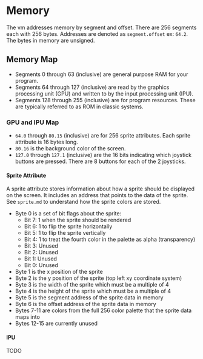 # Memory

The vm addresses memory by segment and offset. There are 256 segments each with 256 bytes. Addresses are denoted as `segment.offset` ex: `64.2`. The bytes in memory are unsigned.

## Memory Map
- Segments 0 through 63 (inclusive) are general purpose RAM for your program.
- Segments 64 through 127 (inclusive) are read by the graphics processing unit (GPU) and written to by the input processing unit (IPU).
- Segments 128 through 255 (inclusive) are for program resources. These are typically referred to as ROM in classic systems.

### GPU and IPU Map
- `64.0` through `80.15` (inclusive) are for 256 sprite attributes. Each sprite attribute is 16 bytes long.
- `80.16` is the background color of the screen.
- `127.0` through `127.1` (inclusive) are the 16 bits indicating which joystick buttons are pressed. There are 8 buttons for each of the 2 joysticks.

#### Sprite Attribute
A sprite attribute stores information about how a sprite should be displayed on the screen. It includes an address that points to the data of the sprite. See `sprite.md` to understand how the sprite colors are stored.
- Byte 0 is a set of bit flags about the sprite:
    - Bit 7: 1 when the sprite should be rendered
    - Bit 6: 1 to flip the sprite horizontally
    - Bit 5: 1 to flip the sprite vertically
    - Bit 4: 1 to treat the fourth color in the palette as alpha (transparency)
    - Bit 3: Unused
    - Bit 2: Unused
    - Bit 1: Unused
    - Bit 0: Unused
- Byte 1 is the x position of the sprite
- Byte 2 is the y position of the sprite (top left xy coordinate system)
- Byte 3 is the width of the sprite which must be a multiple of 4
- Byte 4 is the height of the sprite which must be a multiple of 4
- Byte 5 is the segment address of the sprite data in memory
- Byte 6 is the offset address of the sprite data in memory
- Bytes 7-11 are colors from the full 256 color palette that the sprite data maps into
- Bytes 12-15 are currently unused

#### IPU
TODO

